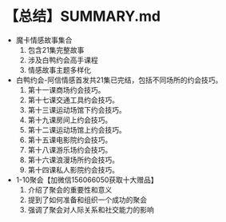# 【总结】SUMMARY.md

-   魔卡情感故事集合
    1.  包含21集完整故事
    2.  涉及白鸭约会高手课程
    3.  情感故事主题多样化
-   白鸭约会-阿信情感首发共21集已完结，包括不同场所的约会技巧。
    1.  第十一课商场约会技巧。
    2.  第十七课交通工具约会技巧。
    3.  第十三课运动场馆下约会技巧。
    4.  第十九课房间上约会技巧。
    5.  第十二课运动场馆上约会技巧。
    6.  第十五课电影院约会技巧。
    7.  第十八课游乐场约会技巧。
    8.  第十六课浪漫场所约会技巧。
    9.  第十四课私人影院约会技巧。
-   1-10聚会【加微信156066050获取十大赠品】
    1.  介绍了聚会的重要性和意义
    2.  提到了如何准备和组织一个成功的聚会
    3.  强调了聚会对人际关系和社交能力的影响